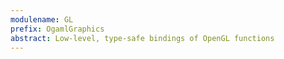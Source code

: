 ```yaml
---
modulename: GL
prefix: OgamlGraphics
abstract: Low-level, type-safe bindings of OpenGL functions
---
```



